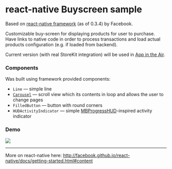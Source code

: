 # react-native Buyscreen sample

Based on [react-native framework](https://github.com/facebook/react-native/) (as of 0.3.4) by Facebook.

Customizable buy-screen for displaying products for user to purchase. Have links to native code in order to process transactions and load actual products configuration (e.g. if loaded from backend).

Current version (with real StoreKit integration) will be used in [App in the Air](https://www.appintheair.mobi).

### Components
Was built using framework provided components:
* `Line` — simple line
* [`Carousel`](https://github.com/appintheair/react-native-looped-carousel) — scroll view which its contents in loop and allows the user to change pages
* `FilledButton` — button with round corners
* `HUDActivityIndicator` — simple [MBProgressHUD](https://github.com/jdg/MBProgressHUD)-inspired activity indicator

### Demo
![](http://spronin.github.io/img/react.gif)

----

More on react-native here: http://facebook.github.io/react-native/docs/getting-started.html#content

